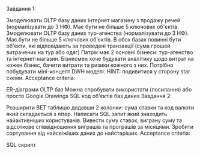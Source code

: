 

Завдання 1:

Змоделювати OLTP базу даних інтернет магазину з продажу речей (нормалізувати до 3 НФ). Має бути не більше 5 ключових об'єктів.
Змоделювати OLTP базу даних тур-агенства (нормалізувати до 3 НФ). Має бути не більше 5 ключових об'єктів.
В обох базах повинні бути об'єкти, які відповідають за проведені транзакції (сума грошей витрачених на тур або одяг)
Патрік має 2 основні бізнеси: тур-агенство та інтернет-магазин. Бізнесмен хоче будувати аналітику щодо витрат на кожен бізнес, бачити витрати та ризики кожного з них. Потрібно побудувати міні-концепт DWH моделі. HINT: подивитися у сторону star схеми.
Acceptance criteria:

ER-діаграми OLTP баз
Можна спробувати використати (посилання) або просто Google Drawings
SQL код об'єктів баз даних
Завдання 2:

Розширити BET таблицю додавши 2 колонки: сума ставки та код валюти який складається з літер.
Написати SQL запит який знаходить найактивніших користувачів. Вивести суму ставок, виграну суму та відсоткове співвідношення виграшів та програшів за місяцями. Зробити сортування від найсвіжіших даних до найстаріших.
Acceptance criteria:

SQL скрипт

